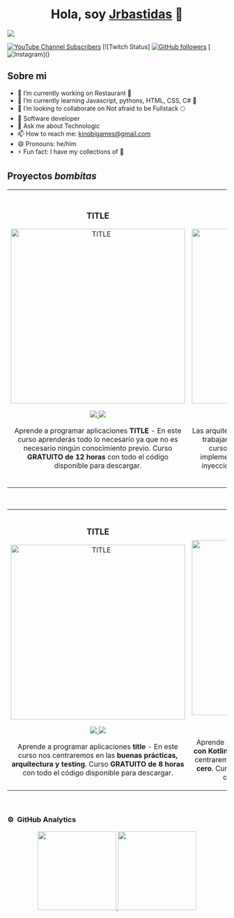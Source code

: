 <div align="center">
<h1 align="center">Hola, soy <a href="https://www.linkedin.com/in/jose-ricardo-bastidas-florez-480350190/">Jrbastidas</a> 👋</h1>
</div>
<img src="https://github.com/jrbastidas/jrbastidas/assets/103537788/a9443d60-d24b-4242-92c7-a53b4b08fa9d">

[![YouTube Channel Subscribers](https://img.shields.io/youtube/channel/subscribers/UCx4mo8UQJ64aGtEFNKeVNTA)](https://www.youtube.com/channel/UCx4mo8UQJ64aGtEFNKeVNTA)
[![Twitch Status]
[![GitHub followers](https://img.shields.io/github/followers/jrbastidas)](https://github.com/jrbastidas)
[![Instagram](https://discordapp.com/api/guilds/807719549075980308/widget.png?)]()
## Sobre mi
                                 
- 🔭 I’m currently working on Restaurant 🍲 
- 🌱 I’m currently learning Javascript, pythons, HTML, CSS, C# 📱 
- 👯 I’m looking to collaborate on Not afraid to be Fullstack 🌕 
- 📲 Software developer 
- 💬 Ask me about Technologic
- 📫 How to reach me: kinobigames@gmail.com
- 😄 Pronouns: he/him
- ⚡ Fun fact: I have my collections of 🧢
  <br>

## Proyectos *bombitas*
<table>
<tr>
<td width="50%">
<h3 align="center">TITLE </h3>
<div align="center">
<a href="XXX" target="_blank"><img src="PICTURE_CANVA" width="400" alt="TITLE"></a>
<p>
<a href="XXXX" target="_blank">
<img src="https://img.shields.io/badge/CÓDIGO-ff9?style=for-the-badge&logo=github&logoColor=black">
</a>
<a href="LINK_REPO" target="_blank">
<img src="https://img.shields.io/badge/CÓDIGO-ff9?style=for-the-badge&logo=github&logoColor=blac">
</a>
</p>
<p>Aprende a programar aplicaciones <strong>TITLE</strong> - En este curso aprenderás todo lo necesario ya que no es necesario ningún conocimiento previo. Curso <strong>GRATUITO de 12 horas</strong> con todo el código disponible para descargar.</p>
</div>
                                                                                      
</td>

<td width="50%">
               <br>
<h3 align="center">TITLE</h3>
<div align="center">                                       
<a href="LINK_REPO" target="_blank"><img src="PICTURE_CANVA" width="400" alt="TITLE"></a>
<br>
<p>
<a href="LINK_REPO" target="_blank">
<img src="https://img.shields.io/badge/C%C3%93DIGO-80ffaa?style=for-the-badge&logo=github&logoColor=black">
</a>
<a href="LINK_DE_PROYECTO" target="_blank">
<img src="https://img.shields.io/badge/C%C3%93DIGO-80ffaa?style=for-the-badge&logo=github&logoColor=black">
</a>
</p>
</p>Las arquitecturas son <strong>IMPRESCINDIBLES</strong> para poder trabajar como desarrollador/a Android. En este curso, divido por ramas irás aprendiendo a implementar una arquitectura real y robusta con inyección de dependencias, clean architecture, testing y mucho más.</p>
</div>                                                             
</table>                                                                                 
</div>
<br>

<table>
<tr>
<td width="50%">
<h3 align="center">TITLE</h3>
<div align="center">
<a href="LINK_REPO" target="_blank"><img src="PICTURE_CANVA" width="400" alt="TITLE"></a>
<p>
<a href="LINK_REPO">
<img src="https://img.shields.io/badge/C%C3%93DIGO-80ffaa?style=for-the-badge&logo=github&logoColor=black" target="_blank">
</a>
<a href="LINK_REPO" target="_blank">
<img src="https://img.shields.io/badge/C%C3%93DIGO-80ffaa?style=for-the-badge&logo=github&logoColor=black">
</a>
</p>
<p>Aprende a programar aplicaciones <strong>title</strong> - En este curso nos centraremos en las <strong>buenas prácticas, arquitectura y testing</strong>. Curso <strong>GRATUITO de 8 horas</strong> con todo el código disponible para descargar.</p>
</div>
                                                                                      
</td>       

<td width="50%">
<h3 align="center">TITLE</h3>
<div align="center">
<a href="LINK_REPO" target="_blank"><img src="PICTURE_CANVA" width="400" alt="TITLE"></a>
<p>
<a href="LINIK_REPO" target="_blank">
<img src="https://img.shields.io/badge/C%C3%93DIGO-cfaae0?style=for-the-badge&logo=github&logoColor=black">
</a>
<a href="LINK_REPO" target="_blank">
<img src="https://img.shields.io/badge/C%C3%93DIGO-cfaae0?style=for-the-badge&logo=github&logoColor=black">
</a>
</p>
<p>Aprende a programar aplicaciones <strong>multiplataform con Kotlin y Jetpack Compose</strong> - En este curso nos centraremos en dominar Kotlin Multiplatform <strong>desde cero</strong>. Curso <strong>GRATUITO</strong> (en desarrollo) con todo el código disponible para descargar.</p>
</div>
                                                                                      
</td>  
</table>                                                                                 
</div>
<br>

### ⚙️ &nbsp;GitHub Analytics

<p align="center">
<a href="https://github.com/jrbastidas">
  <img height="180em" src="https://github-readme-stats-eight-theta.vercel.app/api?username=jrbastidas&show_icons=true&theme=algolia&include_all_commits=true&count_private=true"/>
  <img height="180em" src="https://github-readme-stats-eight-theta.vercel.app/api/top-langs/?username=jrbastidas&layout=compact&langs_count=8&theme=algolia"/>
</a>
</p>

